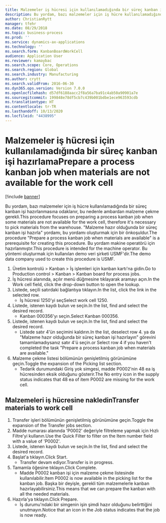 ```yaml
---
title: Malzemeler iş hücresi için kullanılamadığında bir süreç kanban işi hazırlama
description: Bu yordam, bazı malzemeler için iş hücre kullanılamadığında bir süreç kanban işi hazırlanmasına odaklanır, bu nedenle ambardan malzeme çekme gerekli.
author: ChristianRytt
manager: tfehr
ms.date: 08/29/2018
ms.topic: business-process
ms.prod: ''
ms.service: dynamics-ax-applications
ms.technology: ''
ms.search.form: KanbanBoardWorkCell
audience: Application User
ms.reviewer: kamaybac
ms.search.scope: Core, Operations
ms.search.region: Global
ms.search.industry: Manufacturing
ms.author: crytt
ms.search.validFrom: 2016-06-30
ms.dyn365.ops.version: Version 7.0.0
ms.openlocfilehash: d57df6188aacc2f8a56a7ba91c4ab50a90901a7e
ms.sourcegitcommit: 199848e78df5cb7c439b001bdbe1ece963593cdb
ms.translationtype: HT
ms.contentlocale: tr-TR
ms.lasthandoff: 10/13/2020
ms.locfileid: "4438995"
---
```

# <a name="prepare-a-process-kanban-job-when-materials-are-not-available-for-the-work-cell"></a><span data-ttu-id="c357f-103">Malzemeler iş hücresi için kullanılamadığında bir süreç kanban işi hazırlama</span><span class="sxs-lookup"><span data-stu-id="c357f-103">Prepare a process kanban job when materials are not available for the work cell</span></span>

[!include [banner](../../includes/banner.md)]

<span data-ttu-id="c357f-104">Bu yordam, bazı malzemeler için iş hücre kullanılamadığında bir süreç kanban işi hazırlanmasına odaklanır, bu nedenle ambardan malzeme çekme gerekli.</span><span class="sxs-lookup"><span data-stu-id="c357f-104">This procedure focuses on preparing a process kanban job when some materials are not available for the work cell, therefore it's necessary to pick materials from the warehouse.</span></span> <span data-ttu-id="c357f-105">"Malzeme hazır olduğunda bir süreç kanban işi hazırla" yordamı, bu yordamı oluşturmak için bir önkoşuldur.</span><span class="sxs-lookup"><span data-stu-id="c357f-105">The procedure "Prepare a process kanban job when materials are available" is a prerequisite for creating this procedure.</span></span> <span data-ttu-id="c357f-106">Bu yordam makine operatörü için hazırlanmıştır.</span><span class="sxs-lookup"><span data-stu-id="c357f-106">This procedure is intended for the machine operator.</span></span> <span data-ttu-id="c357f-107">Bu yöntemi oluşturmak için kullanılan demo veri şirketi USMF'dir.</span><span class="sxs-lookup"><span data-stu-id="c357f-107">The demo data company used to create this procedure is USMF.</span></span>

1. <span data-ttu-id="c357f-108">Üretim kontrolü > Kanban > İş işlemleri için kanban kartı'na gidin.</span><span class="sxs-lookup"><span data-stu-id="c357f-108">Go to Production control > Kanban > Kanban board for process jobs.</span></span>
2. <span data-ttu-id="c357f-109">İş hücresi alanında, açılır menü düğmesine tıklayarak aramayı açın.</span><span class="sxs-lookup"><span data-stu-id="c357f-109">In the Work cell field, click the drop-down button to open the lookup.</span></span>
3. <span data-ttu-id="c357f-110">Listede, seçili satırdaki bağlantıya tıklayın.</span><span class="sxs-lookup"><span data-stu-id="c357f-110">In the list, click the link in the selected row.</span></span>
    * <span data-ttu-id="c357f-111">İş hücresi 1250'yi seç</span><span class="sxs-lookup"><span data-stu-id="c357f-111">Select work cell 1250.</span></span>  
4. <span data-ttu-id="c357f-112">Listede, istenen kaydı bulun ve seçin.</span><span class="sxs-lookup"><span data-stu-id="c357f-112">In the list, find and select the desired record.</span></span>
    * <span data-ttu-id="c357f-113">Kanban 000356'yı seçin.</span><span class="sxs-lookup"><span data-stu-id="c357f-113">Select Kanban 000356.</span></span>  
5. <span data-ttu-id="c357f-114">Listede, istenen kaydı bulun ve seçin.</span><span class="sxs-lookup"><span data-stu-id="c357f-114">In the list, find and select the desired record.</span></span>
    * <span data-ttu-id="c357f-115">Listede satır 4'ün seçimini kaldırın.</span><span class="sxs-lookup"><span data-stu-id="c357f-115">In the list, deselect row 4.</span></span> <span data-ttu-id="c357f-116">ya da "Malzeme hazır olduğunda bir süreç kanban işi hazırlayın" görevini tamamlamadıysanız satır 4'ü seçin.</span><span class="sxs-lookup"><span data-stu-id="c357f-116">or Select row 4 if you haven't completed the task "Prepare a process kanban job when materials are available."</span></span>  
6. <span data-ttu-id="c357f-117">Malzeme çekme listesi bölümünün genişletilmiş görünümüne geçin.</span><span class="sxs-lookup"><span data-stu-id="c357f-117">Toggle the expansion of the Picking list section.</span></span>
    * <span data-ttu-id="c357f-118">Tedarik durumundaki Giriş yok simgesi, madde P0002'nin 48 ea iş hücresinden eksik olduğunu gösterir.</span><span class="sxs-lookup"><span data-stu-id="c357f-118">The No entry icon in the supply status indicates that 48 ea of item P0002 are missing for the work cell.</span></span>  

## <a name="transfer-materials-to-work-cell"></a><span data-ttu-id="c357f-119">Malzemeleri iş hücresine nakledin</span><span class="sxs-lookup"><span data-stu-id="c357f-119">Transfer materials to work cell</span></span>
1. <span data-ttu-id="c357f-120">Transfer işleri bölümünün genişletilmiş görünümüne geçin.</span><span class="sxs-lookup"><span data-stu-id="c357f-120">Toggle the expansion of the Transfer jobs section.</span></span>
2. <span data-ttu-id="c357f-121">Madde numarası alanında 'P0002' değeriyle filtreleme yapmak için Hızlı Filtre'yi kullanın.</span><span class="sxs-lookup"><span data-stu-id="c357f-121">Use the Quick Filter to filter on the Item number field with a value of 'P0002'.</span></span>
3. <span data-ttu-id="c357f-122">Listede, istenen kaydı bulun ve seçin.</span><span class="sxs-lookup"><span data-stu-id="c357f-122">In the list, find and select the desired record.</span></span>
4. <span data-ttu-id="c357f-123">Başlat'a tıklayın.</span><span class="sxs-lookup"><span data-stu-id="c357f-123">Click Start.</span></span>
    * <span data-ttu-id="c357f-124">Transfer devam ediyor.</span><span class="sxs-lookup"><span data-stu-id="c357f-124">Transfer is in progress.</span></span>  
5. <span data-ttu-id="c357f-125">Tamamla öğesine tıklayın.</span><span class="sxs-lookup"><span data-stu-id="c357f-125">Click Complete.</span></span>
    * <span data-ttu-id="c357f-126">Madde P0002 kanban işi için malzeme çekme listesinde kullanılabilir.</span><span class="sxs-lookup"><span data-stu-id="c357f-126">Item P0002 is now available in the picking list for the kanban job.</span></span> <span data-ttu-id="c357f-127">Başka bir deyişle, gerekli tüm malzemelerle kanban hazırlayabilirsiniz.</span><span class="sxs-lookup"><span data-stu-id="c357f-127">This means that we can prepare the kanban with all the needed materials.</span></span>  
6. <span data-ttu-id="c357f-128">Hazırla'ya tıklayın.</span><span class="sxs-lookup"><span data-stu-id="c357f-128">Click Prepare.</span></span>
    * <span data-ttu-id="c357f-129">İş durumu'ndaki bir simgenin işin şimdi hazır olduğunu belirttiğini unutmayın.</span><span class="sxs-lookup"><span data-stu-id="c357f-129">Notice that an icon in the Job status indicates that the job is now ready.</span></span>  

